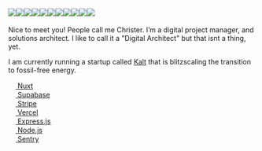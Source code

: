 <h1><img src="https://avatars.githubusercontent.com/u/42318403?s=96&v=4"><img src="https://avatars.githubusercontent.com/u/42318403?s=96&v=4"><img src="https://avatars.githubusercontent.com/u/42318403?s=96&v=4"><img src="https://avatars.githubusercontent.com/u/42318403?s=96&v=4"><img src="https://avatars.githubusercontent.com/u/42318403?s=96&v=4"><img src="https://avatars.githubusercontent.com/u/42318403?s=96&v=4"><img src="https://avatars.githubusercontent.com/u/42318403?s=96&v=4"><img src="https://avatars.githubusercontent.com/u/42318403?s=96&v=4"><img src="https://avatars.githubusercontent.com/u/42318403?s=96&v=4"><img src="https://avatars.githubusercontent.com/u/42318403?s=96&v=4"><img src="https://avatars.githubusercontent.com/u/42318403?s=96&v=4"> </h1>

Nice to meet you! People call me Christer. I’m a digital project manager, and solutions architect. I like to call it a "Digital Architect" but that isnt a thing, yet.

I am currently running a startup called <a href="https://kalt.co">Kalt</a> that is blitzscaling the transition to fossil-free energy.


<a href="https://supabase.com/" target="_blank" rel="noreferrer">
  <img src="https://www.vectorlogo.zone/logos/nuxtjs/nuxtjs-icon.svg" alt="" width="15" height="15" />
  Nuxt
</a>
<br>
<a href="https://nuxtjs.org/" target="_blank" rel="noreferrer">
  <img src="https://www.vectorlogo.zone/logos/supabase/supabase-icon.svg" alt="" width="15" height="15" />
  Supabase
</a>
<br>
<a href="https://stripe.com/" target="_blank" rel="noreferrer">
  <img src="https://www.vectorlogo.zone/logos/stripe/stripe-icon.svg" alt="" width="15" height="15" />
  Stripe
</a>
<br>
<a href="https://vercel.com/" target="_blank" rel="noreferrer">
  <img src="https://www.svgrepo.com/show/327408/logo-vercel.svg" alt="" width="15" height="15" />
  Vercel
</a>
<br>
<a href="https://expressjs.com/" target="_blank" rel="noreferrer">
  <img src="https://www.vectorlogo.zone/logos/expressjs/expressjs-icon.svg" alt="" width="15" height="15" />
  Express.js
</a>
<br>
<a href="https://nodejs.org/en/" target="_blank" rel="noreferrer">
  <img src="https://www.vectorlogo.zone/logos/nodejs/nodejs-icon.svg" alt="" width="15" height="15" />
  Node.js
</a>
<br>
<a href="https://sentry.io/welcome/" target="_blank" rel="noreferrer">
  <img src="https://www.vectorlogo.zone/logos/sentryio/sentryio-icon.svg" alt="" width="15" height="15" />
  Sentry
</a>
<br>

